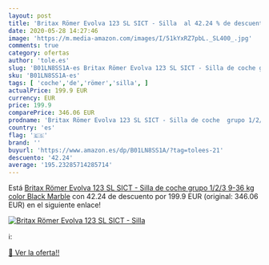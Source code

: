 ```yaml
---
layout: post
title: 'Britax Römer Evolva 123 SL SICT - Silla  al 42.24 % de descuento'
date: 2020-05-28 14:27:46
image: 'https://m.media-amazon.com/images/I/51kYxRZ7pbL._SL400_.jpg'
comments: true
category: ofertas
author: 'tole.es'
slug: 'B01LN8SS1A-es Britax Römer Evolva 123 SL SICT - Silla de coche grupo...'
sku: 'B01LN8SS1A-es'
tags: [ 'coche','de','römer','silla', ]
actualPrice: 199.9 EUR
currency: EUR
price: 199.9
comparePrice: 346.06 EUR
prodname: 'Britax Römer Evolva 123 SL SICT - Silla de coche  grupo 1/2/3  9-36 kg   color Black Marble'
country: 'es'
flag: '🇪🇸'
brand: ''
buyurl: 'https://www.amazon.es/dp/B01LN8SS1A/?tag=tolees-21'
descuento: '42.24'
average: '195.23285714285714'
---
```


Está [Britax Römer Evolva 123 SL SICT - Silla de coche  grupo 1/2/3  9-36 kg   color Black Marble](https://www.amazon.es/dp/B01LN8SS1A/?tag=tolees-21) con 42.24 de descuento por 199.9 EUR (original: 346.06 EUR) en el siguiente enlace!

[![Britax Römer Evolva 123 SL SICT - Silla ](https://m.media-amazon.com/images/I/51kYxRZ7pbL._SL400_.jpg)](https://www.amazon.es/dp/B01LN8SS1A/?tag=tolees-21)

ℹ️:


[🛒 Ver la oferta!!](https://www.amazon.es/dp/B01LN8SS1A/?tag=tolees-21)
